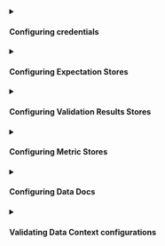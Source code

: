 <details>
<summary>

#### Configuring credentials

</summary>

While some source data systems provide their own means of configuring credentials through environment variables, you can also configure GX to populate credentials from either a YAML file or a secret manager.  For more information, please see:
- [How to configure credentials(/docs/guides/setup/configuring_data_contexts/how_to_configure_credentials)

</details>

<details>
<summary>

#### Configuring Expectation Stores

</summary>

- [How to configure an Expectation Store to use Amazon S3](/docs/guides/setup/configuring_metadata_stores/how_to_configure_an_expectation_store_in_amazon_s3)
- [How to configure an Expectation Store to use Azure Blob Storage](/docs/guides/setup/configuring_metadata_stores/how_to_configure_an_expectation_store_in_azure_blob_storage)
- [How to configure an Expectation Store to use GCS](/docs/guides/setup/configuring_metadata_stores/how_to_configure_an_expectation_store_in_gcs)
- [How to configure an Expectation Store on a filesystem](/docs/guides/setup/configuring_metadata_stores/how_to_configure_an_expectation_store_on_a_filesystem)
- [How to configure an Expectation Store to use PostgreSQL](/docs/guides/setup/configuring_metadata_stores/how_to_configure_an_expectation_store_to_postgresql)

</details>

<details>
<summary>

#### Configuring Validation Results Stores

</summary>

- [How to configure a Validation Result Store in Amazon S3](/docs/guides/setup/configuring_metadata_stores/how_to_configure_a_validation_result_store_in_amazon_s3)
- [How to configure a Validation Result Store in Azure Blob Storage](/docs/guides/setup/configuring_metadata_stores/how_to_configure_a_validation_result_store_in_azure_blob_storage)
- [How to configure a Validation Result Store in GCS](/docs/guides/setup/configuring_metadata_stores/how_to_configure_a_validation_result_store_in_gcs)
- [How to configure a Validation Result Store on a filesystem](/docs/guides/setup/configuring_metadata_stores/how_to_configure_a_validation_result_store_on_a_filesystem)
- [How to configure a Validation Result Store to use PostgreSQL](/docs/guides/setup/configuring_metadata_stores/how_to_configure_a_validation_result_store_to_postgresql)

</details>

<details>
<summary>

#### Configuring Metric Stores

</summary>

- [How to configure and use a Metric Store](/docs/guides/setup/configuring_metadata_stores/how_to_configure_a_metricsstore)

</details>

<details>
<summary>

#### Configuring Data Docs

</summary>

- [How to host and share Data Docs on Amazon S3](/docs/guides/setup/configuring_data_docs/how_to_host_and_share_data_docs_on_amazon_s3)
- [How to host and share Data Docs on Azure Blob Storage](/docs/guides/setup/configuring_data_docs/how_to_host_and_share_data_docs_on_azure_blob_storage)
- [How to host and share Data Docs on GCS](/docs/guides/setup/configuring_data_docs/how_to_host_and_share_data_docs_on_gcs)
- [How to host and share Data Docs on a filesystem](/docs/guides/setup/configuring_data_docs/how_to_host_and_share_data_docs_on_a_filesystem)

</details>

<details>
<summary>

#### Validating Data Context configurations

</summary>

- [How to configure DataContext components using `test_yaml_config()`](/docs/guides/setup/configuring_data_contexts/how_to_configure_datacontext_components_using_test_yaml_config)

</details>
